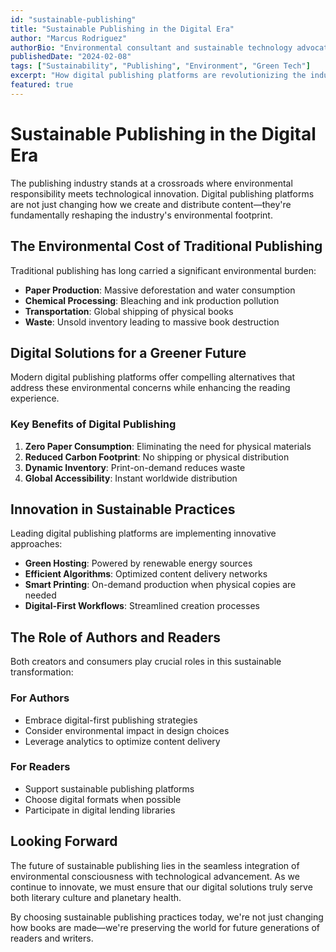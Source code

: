```yaml
---
id: "sustainable-publishing"
title: "Sustainable Publishing in the Digital Era"
author: "Marcus Rodriguez"
authorBio: "Environmental consultant and sustainable technology advocate"
publishedDate: "2024-02-08"
tags: ["Sustainability", "Publishing", "Environment", "Green Tech"]
excerpt: "How digital publishing platforms are revolutionizing the industry while reducing environmental impact."
featured: true
---
```


# Sustainable Publishing in the Digital Era

The publishing industry stands at a crossroads where environmental responsibility meets technological innovation. Digital publishing platforms are not just changing how we create and distribute content—they're fundamentally reshaping the industry's environmental footprint.

## The Environmental Cost of Traditional Publishing

Traditional publishing has long carried a significant environmental burden:

- **Paper Production**: Massive deforestation and water consumption
- **Chemical Processing**: Bleaching and ink production pollution
- **Transportation**: Global shipping of physical books
- **Waste**: Unsold inventory leading to massive book destruction

## Digital Solutions for a Greener Future

Modern digital publishing platforms offer compelling alternatives that address these environmental concerns while enhancing the reading experience.

### Key Benefits of Digital Publishing

1. **Zero Paper Consumption**: Eliminating the need for physical materials
2. **Reduced Carbon Footprint**: No shipping or physical distribution
3. **Dynamic Inventory**: Print-on-demand reduces waste
4. **Global Accessibility**: Instant worldwide distribution

## Innovation in Sustainable Practices

Leading digital publishing platforms are implementing innovative approaches:

- **Green Hosting**: Powered by renewable energy sources
- **Efficient Algorithms**: Optimized content delivery networks
- **Smart Printing**: On-demand production when physical copies are needed
- **Digital-First Workflows**: Streamlined creation processes

## The Role of Authors and Readers

Both creators and consumers play crucial roles in this sustainable transformation:

### For Authors

- Embrace digital-first publishing strategies
- Consider environmental impact in design choices
- Leverage analytics to optimize content delivery

### For Readers

- Support sustainable publishing platforms
- Choose digital formats when possible
- Participate in digital lending libraries

## Looking Forward

The future of sustainable publishing lies in the seamless integration of environmental consciousness with technological advancement. As we continue to innovate, we must ensure that our digital solutions truly serve both literary culture and planetary health.

By choosing sustainable publishing practices today, we're not just changing how books are made—we're preserving the world for future generations of readers and writers.
